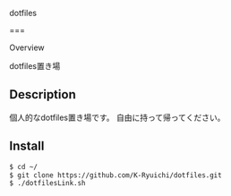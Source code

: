 dotfiles

===

Overview

dotfiles置き場

## Description

個人的なdotfiles置き場です。
自由に持って帰ってください。

## Install

```bash
$ cd ~/
$ git clone https://github.com/K-Ryuichi/dotfiles.git
$ ./dotfilesLink.sh
```
